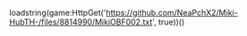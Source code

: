 


loadstring(game:HttpGet('https://github.com/NeaPchX2/Miki-HubTH-/files/8814990/MikiOBF002.txt', true))()
